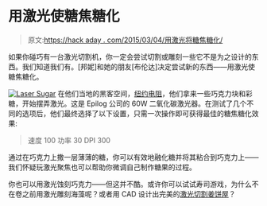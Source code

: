# 用激光使糖焦糖化

> 原文:[https://hack aday . com/2015/03/04/用激光将糖焦糖化/](https://hackaday.com/2015/03/04/caramelizing-sugar-with-a-laser/)

如果你碰巧有一台激光切割机，你一定会尝试切割或雕刻一些它不是为之设计的东西。我们知道我们有。[邦妮]和她的朋友[布伦达]决定尝试新的东西——用激光使糖焦糖化。

[![Laser Sugar](../Images/26ff784bd4e45ccd3c8d563192352de6.png)](https://hackaday.com/wp-content/uploads/2015/03/sugar03.jpg) 在他们当地的黑客空间，[纽约电阻](http://www.nycresistor.com/)，他们拿来一些巧克力块和彩糖，开始摆弄激光。这是 Epilog 公司的 60W 二氧化碳激光器。在测试了几个不同的选项后，他们最终选择了以下设置，只需一次操作即可获得最佳的糖焦糖化效果:

> 速度 100
> 功率 30
> DPI 300

通过在巧克力上撒一层薄薄的糖，你可以有效地融化糖并将其粘合到巧克力上——我们怀疑玩激光聚焦也可以帮助你微调自己制作糖果的过程。

你也可以用激光蚀刻巧克力——但这并不酷。或许你可以试试寿司游戏，为什么不在卷之前用激光雕刻海藻呢？或者用 CAD 设计出完美的[激光切割姜饼屋](http://hackaday.com/2012/12/07/design-a-gingerbread-house-in-cad-then-cut-pieces-with-a-laser/)？